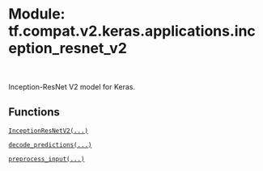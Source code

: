 <div itemscope itemtype="http://developers.google.com/ReferenceObject">
<meta itemprop="name" content="tf.compat.v2.keras.applications.inception_resnet_v2" />
<meta itemprop="path" content="Stable" />
</div>

# Module: tf.compat.v2.keras.applications.inception_resnet_v2


<table class="tfo-notebook-buttons tfo-api" align="left">
</table>



Inception-ResNet V2 model for Keras.



## Functions

[`InceptionResNetV2(...)`](../../../../../tf/keras/applications/InceptionResNetV2.md)

[`decode_predictions(...)`](../../../../../tf/keras/applications/inception_resnet_v2/decode_predictions.md)

[`preprocess_input(...)`](../../../../../tf/keras/applications/inception_resnet_v2/preprocess_input.md)

